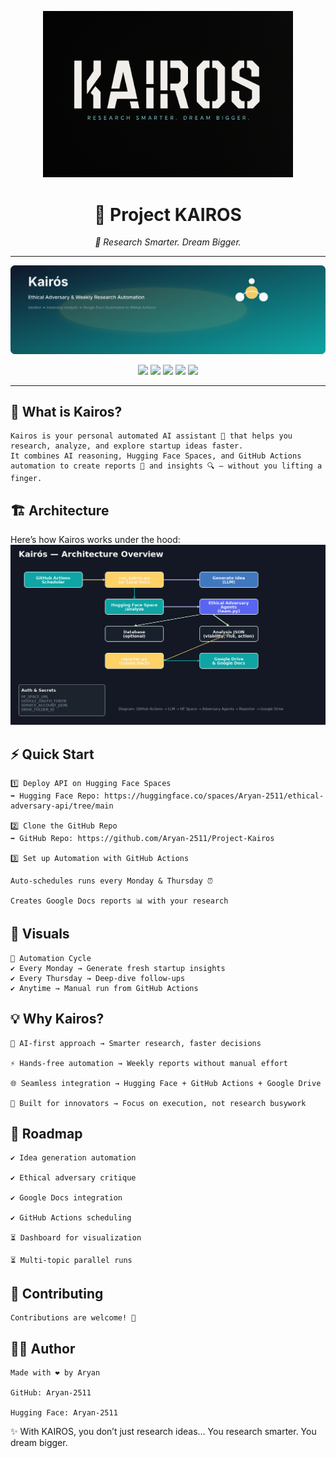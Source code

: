 <p align="center">
  <img src="assets/KAIROS_logo.png" alt="Kairos Logo" width="400"/>
</p>

<h1 align="center">🌌 Project KAIROS</h1>
<p align="center"><i>🚀 Research Smarter. Dream Bigger.</i></p>

---

<p align="center">
  <img src="assets/kairos-banner.svg" alt="Kairos Banner"/>
</p>

<p align="center">
  <img src="https://img.shields.io/badge/KAIROS-Research%20Smarter.%20Dream%20Bigger.-black?style=for-the-badge&logo=rocket&logoColor=white"/>
  <img src="https://img.shields.io/badge/Focus-Startup%20Ideas-blueviolet?style=for-the-badge&logo=bulb&logoColor=white"/>
  <img src="https://img.shields.io/badge/AI-Personal%20Assistant-green?style=for-the-badge&logo=robot&logoColor=white"/>
  <img src="https://img.shields.io/badge/Automation-GitHub%20Actions-lightgrey?style=for-the-badge&logo=githubactions&logoColor=blue"/>
  <img src="https://img.shields.io/badge/Status-Always%20Learning-orange?style=for-the-badge&logo=hourglass&logoColor=white"/>
</p>

---

## 🌟 What is Kairos?

    Kairos is your personal automated AI assistant 🤖 that helps you research, analyze, and explore startup ideas faster.
    It combines AI reasoning, Hugging Face Spaces, and GitHub Actions automation to create reports 📑 and insights 🔍 — without you lifting a finger.

## 🏗️ Architecture

Here’s how Kairos works under the hood:![Architecture](assets/architecture.png)


## ⚡ Quick Start

    1️⃣ Deploy API on Hugging Face Spaces
    ➡️ Hugging Face Repo: https://huggingface.co/spaces/Aryan-2511/ethical-adversary-api/tree/main

    2️⃣ Clone the GitHub Repo
    ➡️ GitHub Repo: https://github.com/Aryan-2511/Project-Kairos

    3️⃣ Set up Automation with GitHub Actions

    Auto-schedules runs every Monday & Thursday ⏰

    Creates Google Docs reports 📊 with your research

## 🎨 Visuals

    📅 Automation Cycle
    ✔️ Every Monday → Generate fresh startup insights
    ✔️ Every Thursday → Deep-dive follow-ups
    ✔️ Anytime → Manual run from GitHub Actions

## 💡 Why Kairos?

    🧠 AI-first approach → Smarter research, faster decisions

    ⚡ Hands-free automation → Weekly reports without manual effort

    🌐 Seamless integration → Hugging Face + GitHub Actions + Google Drive

    🚀 Built for innovators → Focus on execution, not research busywork

## 📌 Roadmap

    ✔️ Idea generation automation

    ✔️ Ethical adversary critique

    ✔️ Google Docs integration

    ✔️ GitHub Actions scheduling

    ⏳ Dashboard for visualization

    ⏳ Multi-topic parallel runs

## 🤝 Contributing

    Contributions are welcome! 🎉

## 👨‍💻 Author

    Made with ❤️ by Aryan

    GitHub: Aryan-2511

    Hugging Face: Aryan-2511

✨ With KAIROS, you don’t just research ideas…
You research smarter. You dream bigger.